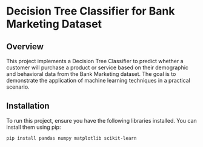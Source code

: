 # Decision Tree Classifier for Bank Marketing Dataset

## Overview

This project implements a Decision Tree Classifier to predict whether a customer will purchase a product or service based on their demographic and behavioral data from the Bank Marketing dataset. The goal is to demonstrate the application of machine learning techniques in a practical scenario.

## Installation

To run this project, ensure you have the following libraries installed. You can install them using pip:

```bash
pip install pandas numpy matplotlib scikit-learn
```
